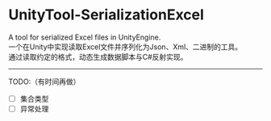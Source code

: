 # UnityTool-SerializationExcel
A tool for serialized Excel files in UnityEngine.</br>
一个在Unity中实现读取Excel文件并序列化为Json、Xml、二进制的工具。</br>
通过读取约定的格式，动态生成数据脚本与C#反射实现。
***
TODO:（有时间再做）
- [ ] 集合类型
- [ ] 异常处理
